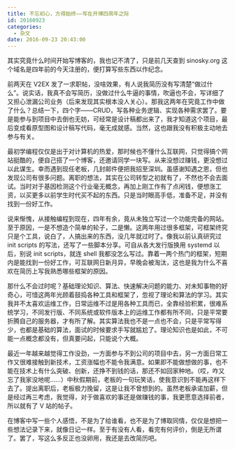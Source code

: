 ```yaml
---
title: 不忘初心，方得始终——写在开博四周年之际
id: 20160923
categories:
  - 杂文
date: 2016-09-23 20:43:00
---
```


其实究竟什么时间开始写博客的，我也记不清了，只是前几天查到 sinosky.org 这个域名是四年前的今天注册的，便打算写些东西以作纪念。

前两天在 V2EX 发了一求职帖，没啥效果，有人说我简历没有写清楚“做过什么”。说实话，我真不会写简历，没做过什么牛逼的事情，吹逼也不会，写详细了又担心泄漏公司业务（后来发现其实根本没人关心）。那我这两年在究竟工作中做了什么？总结一下，四个字——CRUD，写各种业务逻辑、实现各种需求罢了。要是能参与到项目中去倒也无妨，可经常是设计稿都出来了，我才知道这个项目，最后变成看原型图和设计稿写代码，毫无成就感。当然，这也跟我没有积极主动地去参与有关。

最初学编程仅仅是出于对计算机的热爱，那时候也不懂什么互联网，只觉得搞个网站挺酷的，便自己搭了一个博客，还邀请同学一块写。从来没想过赚钱，更没想过以此谋生。幸而遇到现任老板，几封邮件便把我招至深圳。虽感谢知遇之恩，但也发现公司有很多问题。离职的想法，其实在公司转型之初就有了，不然也不会去面试。当时对于基因检测这个行业毫无概念，再加上刚工作有了点闲钱，便想涨工资，以买更多以前学生时代买不起的东西。只是当时眼高手低，准备不足，并没有找到一份好工作。

说来惭愧，从接触编程到现在，四年有余，竟从未独立写过一个功能完备的网站。至于原因，一是不想造个简单的轮子，二是懒。这两年用过很多框架，可框架终究只是个工具，说白了，人搞出来的东西，没几年就过时了。像我以前认真研究过 init scripts 的写法，还写了一些脚本分享。可自从各大发行版换用 systemd 以后，别说 init scripts，就连 shell 我都没怎么写过。靠着一两个热门的框架，短期内是能找到一份好工作，可互联网日新月异，早晚会被淘汰，这也是我为什么不喜欢在简历上写我熟悉哪些框架的原因。

那什么不会过时呢？基础理论知识、算法、快速解决问题的能力、对未知事物的好奇心，可惜这两年光顾着鼓捣各种工具和框架了，忽视了理论和算法的学习。其实我并不太喜欢运维工作，日常运维不过是用各种工具而已，全靠经验积累，很难系统学习，不同发行版、不同系统或软件版本上的运维工作都有所不同，只是平常要折腾自己的服务器，才有所了解。其实算法我也不是一点也不会，只是平常写得少，也都是基础的算法，面试的时候要求手写就尴尬了。理论知识也是如此，不可能一点概念都没有，但真要问起，只能说个大概。

最近一年越来越觉得工作没劲，一方面参与不到公司的项目中去，另一方面日常工作又很难接触到新技术，工资涨幅也不能令我满意。如果即不能做想做的事，也不能在技术上有什么突破、创新，还挣不到钱的话，那还不如回家种地。（哎，咋又忘了我家没地呢……）中秋假期前，老板的一句玩笑话，使我意识到不能再这样下去了。提出离职后，老板极力挽留，这是让我不曾想到的。虽然老板承诺加薪，但是经过再三考虑，我觉得，对于做喜欢的事还是做赚钱的事，我更愿意选择前者，所以就有了 V 站的帖子。

在博客中写一些个人感悟，不是为了给谁看，也不是为了博取同情，仅仅是想把一些想法记录下来，就像日记一样。至于有没有人看，看完有何评价，倒是无所谓了。罢了，写这么多反正也没卵用，我还是去改简历吧。
